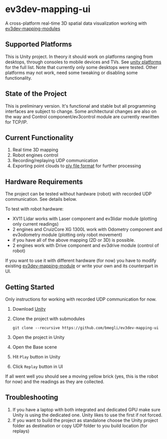 # ev3dev-mapping-ui
A cross-platform real-time 3D spatial data visualization working with [ev3dev-mapping-modules](https://github.com/bmegli/ev3dev-mapping-modules)

## Supported Platforms

This is Unity project. In theory it should work on platforms ranging from desktops, through consoles to mobile devices and TVs.
See [unity platforms](https://unity3d.com/unity/multiplatform) for the full list. Note that currently only some desktops were tested.
Other platforms may not work, need some tweaking or disabling some functionality.

## State of the Project

This is preliminary version. It's functional and stable but all programming interfaces are subject to change.
Some architectural changes are also on the way and Control component/ev3control module are currently rewritten for TCP/IP.

## Current Functionality 

1. Real time 3D mapping 
2. Robot engines control 
3. Recording/replaying UDP communication
4. Exporting point clouds to [ply file format](https://en.wikipedia.org/wiki/PLY_(file_format)) for further processing

## Hardware Requirements

The project can be tested without hardware (robot) with recorded UDP communication. See details below.

To test with robot hardware:
- XV11 Lidar works with Laser component and ev3lidar module (plotting only current readings)
- 2 engines and CruizCore XG 1300L work with Odometry component and ev3odometry module (plotting only robot movement)
- if you have all of the above mapping (2D or 3D) is possible.
- 2 engines work with Drive component and ev3drive module (control of robot)

If you want to use it with different hardware (for now) you have to modify existing [ev3dev-mapping-module](https://github.com/bmegli/ev3dev-mapping-modules)
or write your own and its counterpart in UI.

## Getting Started

Only instructions for working with recorded UDP communication for now.

1. Download [Unity](https://unity3d.com/)
2. Clone the project with submodules

    `git clone --recursive https://github.com/bmegli/ev3dev-mapping-ui`
3. Open the project in Unity
4. Open the Base scene
5. Hit `Play` button in Unity
6. Click `Replay` button in UI

If all went well you should see a moving yellow brick (yes, this is the robot for now) and the readings as they are collected. 

## Troubleshooting

1. If you have a laptop with both integrated and dedicated GPU make sure Unity is using the dedicated one. Unity likes to use the first if not forced.
2. If you want to build the project as standalone choose the Unity project folder as destination or copy UDP folder to you build location (for replays)
